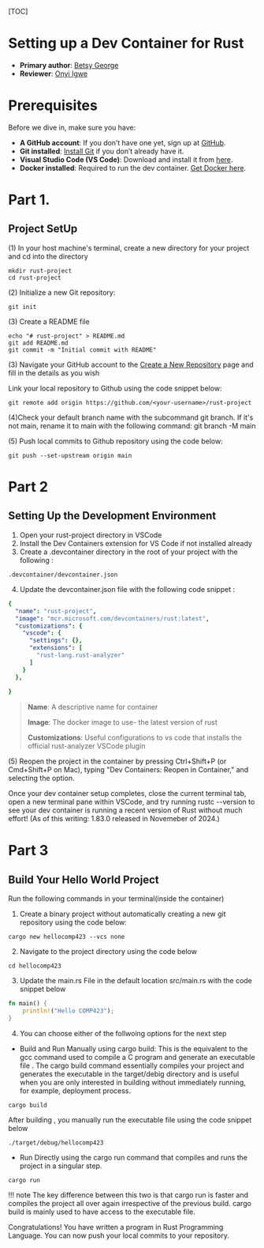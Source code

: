 [TOC]

# Setting up a Dev Container for Rust
* **Primary author**: [Betsy George](https://github.com/betsygeo)
* **Reviewer**: [Onyi Igwe](https://github.com/igtricia)

# Prerequisites

Before we dive in, make sure you have:

* **A GitHub account**: If you don’t have one yet, sign up at [GitHub](https://github.com/).
* **Git installed**: [Install Git](https://git-scm.com/book/en/v2/Getting-Started-Installing-Git) if you don’t already have it.
* **Visual Studio Code (VS Code)**: Download and install it from [here](https://code.visualstudio.com/).
* **Docker installed**: Required to run the dev container. [Get Docker here](https://www.docker.com/products/docker-desktop).

# Part 1.
## Project SetUp

(1) In your host machine's terminal, create a new directory for your project and cd into the directory
``` 
mkdir rust-project
cd rust-project
```
(2) Initialize a new Git repository:

``` 
git init
```

(3) Create a README file
```
echo "# rust-project" > README.md
git add README.md
git commit -m "Initial commit with README"
```

(3) Navigate your GitHub account to the [Create a New Repository](https://github.com/new) page and fill in the details as you wish

Link your local repository to Github using the code snippet below:
```
git remote add origin https://github.com/<your-username>/rust-project
```
(4)Check your default branch name with the subcommand git branch. If it's not main, rename it to main with the following command: git branch -M main

(5) Push local commits to Github repository using the code below:
```
git push --set-upstream origin main
```

# Part 2 

## Setting Up the Development Environment

1. Open your rust-project directory in VSCode
2. Install the Dev Containers extension for VS Code if not installed already
3. Create a .devcontainer directory in the root of your project with the following :
```
.devcontainer/devcontainer.json
```
4. Update the devcontainer.json file with the following code snippet :


```yaml
{
  "name": "rust-project",
  "image": "mcr.microsoft.com/devcontainers/rust:latest",
  "customizations": {
    "vscode": {
      "settings": {},
      "extensions": [
        "rust-lang.rust-analyzer"
      ]
    }
  },
  
}
```
> **Name**: A descriptive name for container
>
> **Image**: The docker image to use- the latest version of rust
>
>**Customizations**: Useful configurations to vs code that installs the official rust-analyzer VSCode plugin

(5) Reopen the project in the container by pressing Ctrl+Shift+P (or Cmd+Shift+P on Mac), typing "Dev Containers: Reopen in Container," and selecting the option.

Once your dev container setup completes, close the current terminal tab, open a new terminal pane within VSCode, and try running rustc --version to see your dev container is running a recent version of Rust without much effort! (As of this writing: 1.83.0 released in Novemeber of 2024.)

# Part 3 

## Build Your Hello World Project

Run the following commands in your terminal(inside the container)
1. Create a binary project without automatically creating a new git repository using the code below:
```
cargo new hellocomp423 --vcs none

```
2. Navigate to the project directory using the code below
```
cd hellocomp423
``` 
3. Update the main.rs File in the default location src/main.rs with the code snippet below
```rust
fn main() {
    println!("Hello COMP423");
}
```
4. You can choose either of the follwoing options for the next step

* Build and Run Manually using cargo build: This is the equivalent to the gcc command used to compile a C program and generate an executable file . The cargo build command essentially compiles your project and generates the executable in the target/debig directory and is useful when you are only interested in building without immediately running, for example, deployment process.

```
cargo build
```
After building , you manually run the executable file using the code snippet below
```
./target/debug/hellocomp423
```

* Run Directly using the cargo run command that compiles and runs the project in a singular step.

```
cargo run
```

!!! note
    The key difference between this two is that cargo run is faster and compiles the project all over again irrespective of the previous build. cargo build is mainly used to have access to the executable file.

Congratulations! You have written a program in Rust Programming Language. You can now push your local commits to your repository.